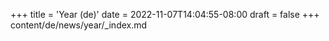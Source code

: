 +++
title = 'Year (de)'
date = 2022-11-07T14:04:55-08:00
draft = false
+++
content/de/news/year/_index.md

